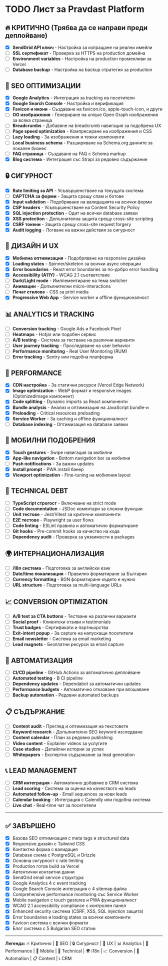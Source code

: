 # TODO Лист за Pravdast Platform

## 🔥 КРИТИЧНО (Трябва да се направи преди деплойване)
- [x] **SendGrid API ключ** - Настройка за изпращане на реални имейли
- [ ] **SSL сертификат** - Проверка за HTTPS на production домейна
- [ ] **Environment variables** - Настройка на production променливи за Vercel
- [ ] **Database backup** - Настройка на backup стратегия за production

## 🎯 SEO ОПТИМИЗАЦИИ
- [x] **Google Analytics** - Интеграция за tracking на посетители
- [x] **Google Search Console** - Настройка и верификация
- [x] **Favicon и икони** - Създаване на favicon.ico, apple-touch-icon, и други
- [ ] **OG изображения** - Генериране на unique Open Graph изображения за всяка страница
- [ ] **Breadcrumbs** - Добавяне на breadcrumb навигация за подобрена UX
- [ ] **Page speed optimization** - Компресиране на изображения и CSS
- [ ] **Lazy loading** - За изображения и тежки компоненти
- [ ] **Local business schema** - Разширяване на Schema.org данните за локален бизнес
- [ ] **FAQ страница** - Създаване на FAQ с Schema markup
- [x] **Blog система** - Интеграция със Strapi за редовно съдържание

## 🔒 СИГУРНОСТ
- [x] **Rate limiting за API** - Усъвършенстване на текущата система
- [ ] **CAPTCHA за форми** - Защита срещу спам и ботове
- [x] **Input validation** - Подобряване на валидацията на всички форми
- [x] **CSP headers** - Усъвършенстване на Content Security Policy
- [x] **SQL injection protection** - Одит на всички database заявки
- [x] **XSS protection** - Допълнителна защита срещу cross-site scripting
- [x] **CSRF токени** - Защита срещу cross-site request forgery
- [x] **Audit logging** - Логване на важни действия за сигурност

## 🎨 ДИЗАЙН И UX
- [x] **Мобилна оптимизация** - Подобряване на responsive дизайна
- [x] **Loading states** - Spinner/skeleton за всички async операции
- [x] **Error boundaries** - React error boundaries за по-добро error handling
- [x] **Accessibility (A11Y)** - WCAG 2.1 съответствие
- [ ] **Dark/Light mode** - Имплементиране на тема switcher
- [ ] **Анимации** - Допълнителни micro-interactions
- [ ] **Печат стилове** - CSS за print media
- [x] **Progressive Web App** - Service worker и offline функционалност

## 📊 ANALYTICS И TRACKING
- [ ] **Conversion tracking** - Google Ads и Facebook Pixel
- [ ] **Heatmaps** - Hotjar или подобен сервис
- [ ] **A/B testing** - Система за тестване на различни варианти
- [ ] **User journey tracking** - Проследяване на user behavior
- [ ] **Performance monitoring** - Real User Monitoring (RUM)
- [ ] **Error tracking** - Sentry или подобна платформа

## 🚀 PERFORMANCE
- [x] **CDN настройка** - За статични ресурси (Vercel Edge Network)
- [x] **Image optimization** - WebP формат и responsive images (OptimizedImage компонент)
- [x] **Code splitting** - Dynamic imports за React компоненти
- [x] **Bundle analysis** - Анализ и оптимизация на JavaScript bundle-и
- [x] **Preloading** - Critical resources preloading
- [x] **Service Worker** - За caching и offline функционалност
- [ ] **Database indexing** - Оптимизация на database заявки

## 📱 МОБИЛНИ ПОДОБРЕНИЯ
- [x] **Touch gestures** - Swipe навигация за мобилни
- [x] **App-like navigation** - Bottom navigation bar за мобилни
- [ ] **Push notifications** - За важни updates
- [x] **Install prompt** - PWA install банер
- [x] **Viewport optimization** - Fine-tuning на мобилния layout

## 🔧 TECHNICAL DEBT
- [ ] **TypeScript строгост** - Включване на strict mode
- [ ] **Code documentation** - JSDoc коментари за сложни функции
- [ ] **Unit тестове** - Jest/Vitest за критични компоненти
- [ ] **E2E тестове** - Playwright за user flows
- [ ] **Code linting** - ESLint правила и автоматично форматиране
- [ ] **Git hooks** - Pre-commit hooks за качество на кода
- [ ] **Dependency audit** - Проверка за уязвимости в packages

## 🌍 ИНТЕРНАЦИОНАЛИЗАЦИЯ
- [ ] **i18n система** - Подготовка за английски език
- [ ] **Date/time локализация** - Правилно форматиране за България
- [ ] **Currency formatting** - BGN форматиране където е нужно
- [ ] **URL structure** - Подготовка за multi-language URLs

## 📈 CONVERSION OPTIMIZATION
- [ ] **A/B test за CTA buttons** - Тестване на различни варианти
- [ ] **Social proof** - Клиентски отзиви и testimonials
- [ ] **Trust badges** - Сертификати и партньорства
- [ ] **Exit-intent popup** - За capture на напускащи посетители
- [ ] **Email newsletter** - Система за email marketing
- [ ] **Lead magnets** - Безплатни ресурси за email capture

## 🔄 АВТОМАТИЗАЦИЯ
- [ ] **CI/CD pipeline** - GitHub Actions за автоматично деплойване
- [ ] **Automated testing** - В CI pipeline
- [ ] **Dependency updates** - Dependabot за автоматични updates
- [ ] **Performance budgets** - Автоматично отказване при влошаване
- [ ] **Backup automation** - Редовни automated backups

## 📋 СЪДЪРЖАНИЕ
- [ ] **Content audit** - Преглед и оптимизация на текстовете
- [ ] **Keyword research** - Допълнително SEO keyword изследване
- [ ] **Content calendar** - План за редовно publishing
- [ ] **Video content** - Explainer videos за услугите
- [ ] **Case studies** - Детайлни истории за успех
- [ ] **Whitepapers** - Експертно съдържание за lead generation

## 📞 LEAD MANAGEMENT
- [ ] **CRM интеграция** - Автоматично добавяне в CRM система
- [ ] **Lead scoring** - Система за оценка на качеството на leads
- [ ] **Automated follow-up** - Email sequences за нови leads
- [ ] **Calendar booking** - Интеграция с Calendly или подобна система
- [ ] **Live chat** - Real-time чат за посетители

---

## ✅ ЗАВЪРШЕНО
- [x] Базова SEO оптимизация с meta tags и structured data
- [x] Responsive дизайн с Tailwind CSS
- [x] Контактна форма с валидация
- [x] Database схема с PostgreSQL и Drizzle
- [x] Основна сигурност с rate limiting
- [x] Production готов build за Vercel
- [x] Автентични контактни данни
- [x] SendGrid email service структура
- [x] Google Analytics 4 с event tracking
- [x] Google Search Console интеграция с 4 sitemap файла
- [x] Comprehensive performance monitoring със Service Worker
- [x] Mobile navigation с touch gestures и PWA функционалност
- [x] WCAG 2.1 accessibility compliance с контролен панел
- [x] Enhanced security система (CSRF, XSS, SQL injection защита)
- [x] Error boundaries и loading states за всички компоненти
- [x] Favicon система с всички формати
- [x] Блог система с 5 Bulgarian SEO статии

---

**Легенда:**
🔥 Критично | 🎯 SEO | 🔒 Сигурност | 🎨 UX | 📊 Analytics | 🚀 Performance | 📱 Mobile | 🔧 Technical | 🌍 i18n | 📈 Conversion | 🔄 Automation | 📋 Content | 📞 CRM